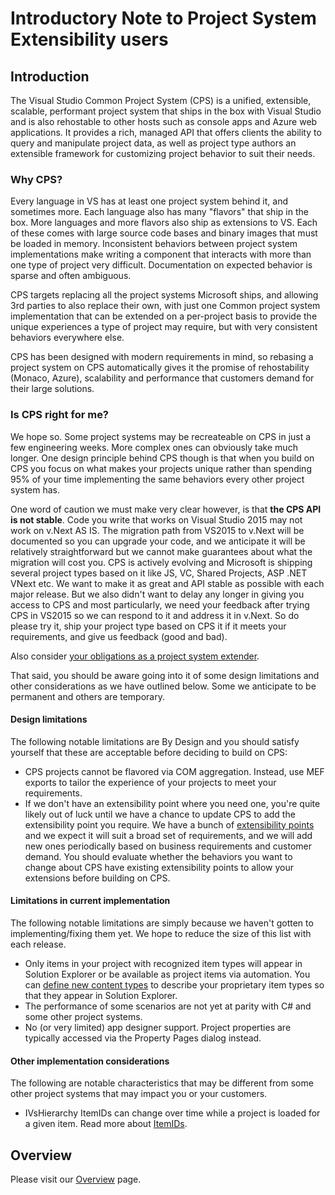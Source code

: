 Introductory Note to Project System Extensibility users
=======================================================

Introduction
------------

The Visual Studio Common Project System (CPS) is a unified, extensible,
scalable, performant project system that ships in the box with Visual
Studio and is also rehostable to other hosts such as console apps and
Azure web applications. It provides a rich, managed API that offers clients
the ability to query and manipulate project data, as well as project type
authors an extensible framework for customizing project behavior to suit
their needs.

### Why CPS?

Every language in VS has at least one project system behind it, and sometimes
more. Each language also has many "flavors" that ship in the box. More
languages and more flavors also ship as extensions to VS. Each of these
comes with large source code bases and binary images that must be loaded
in memory. Inconsistent behaviors between project system implementations
make writing a component that interacts with more than one type of project
very difficult. Documentation on expected behavior is sparse and often
ambiguous.

CPS targets replacing all the project systems Microsoft ships, and allowing
3rd parties to also replace their own, with just one Common project system
implementation that can be extended on a per-project basis to provide the
unique experiences a type of project may require, but with very consistent
behaviors everywhere else.

CPS has been designed with modern requirements in mind, so rebasing a
project system on CPS automatically gives it the promise of rehostability
(Monaco, Azure), scalability and performance that customers demand for
their large solutions.

### Is CPS right for me?

We hope so. Some project systems may be recreateable on CPS in just a few
engineering weeks. More complex ones can obviously take much longer. One
design principle behind CPS though is that when you build on CPS you focus
on what makes your projects unique rather than spending 95% of your time
implementing the same behaviors every other project system has.

One word of caution we must make very clear however, is that **the CPS
API is not stable**. Code you write that works on Visual Studio 2015 may
not work on v.Next AS IS. The migration path from VS2015 to v.Next will
be documented so you can upgrade your code, and we anticipate it will
be relatively straightforward but we cannot make guarantees about what
the migration will cost you.  CPS is actively evolving and Microsoft is
shipping several project types based on it like JS, VC, Shared Projects,
ASP .NET VNext etc. We want to make it as great and API stable as possible
with each major release. But we also didn't want to delay any longer in
giving you access to CPS and most particularly, we need your feedback after
trying CPS in VS2015 so we can respond to it and address it in v.Next. So
do please try it, ship your project type based on CPS it if it meets your
requirements, and give us feedback (good and bad).

Also consider [your obligations as a project system extender](obligations.md).

That said, you should be aware going into it of some design limitations
and other considerations as we have outlined below. Some we anticipate to
be permanent and others are temporary. 

#### Design limitations

The following notable limitations are By Design and you should satisfy
yourself that these are acceptable before deciding to build on CPS:

- CPS projects cannot be flavored via COM aggregation. Instead, use MEF exports to tailor the experience of your projects to meet your requirements.
- If we don't have an extensibility point where you need one, you're quite likely out of luck until we have a chance to update CPS to add the extensibility point you require. We have a bunch of [extensibility points](Extensibility_points.md) and we expect it will suit a broad set of requirements, and we will add new ones periodically based on business requirements and customer demand. You should evaluate whether the behaviors you want to change about CPS have existing extensibility points to allow your extensions before building on CPS.

#### Limitations in current implementation

The following notable limitations are simply because we haven't gotten
to implementing/fixing them yet. We hope to reduce the size of this list
with each release.

- Only items in your project with recognized item types will appear in Solution Explorer or be available as project items via automation. You can [define new content types](Custom_item_types.md) to describe your proprietary item types so that they appear in Solution Explorer.
- The performance of some scenarios are not yet at parity with C# and some other project systems.
- No (or very limited) app designer support. Project properties are typically accessed via the Property Pages dialog instead.

#### Other implementation considerations

The following are notable characteristics that may be different from some
other project systems that may impact you or your customers.

- IVsHierarchy ItemIDs can change over time while a project is loaded for a given item. Read more about [ItemIDs](ItemIDs.md).

Overview
--------

Please visit our [Overview](Overview.md) page.

